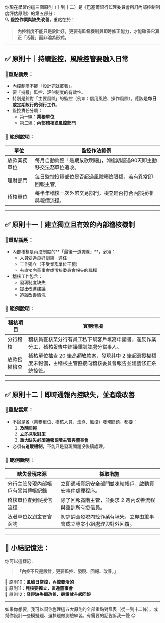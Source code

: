 你現在學習的這三個原則（十到十二）是《巴塞爾銀行監理委員會所訂內部控制制度評估原則》的第五部分：  
🔍 **監控作業與缺失改善**，重點在於：  
> **內控制度不能只是設計好，更要有監督機制與即時修正能力，才能確保它真正「活著」而非淪為形式。**

---

## ✅ 原則十｜**持續監控，風險控管要融入日常**

### 🌟重點說明：
- 內控制度不能「設計完就擺著」。
- 要「持續」監控、評估制度的有效性。
- 特別是針對「主要風險」的監控（例如：信用風險、操作風險），應該是**每日或定期執行的例行工作**。
- 監控責任分屬：
  - 第一線：**業務單位**
  - 第二線：**內部稽核或風控部門**

### 🎯 範例說明：

| 單位 | 監控作法範例 |
|------|--------------|
| 放款業務單位 | 每月自動彙整「逾期放款明細」，如逾期超過90天即主動移交法務單位追收。 |
| 理財部門 | 每日監控投資部位是否超過風險曝險限額，若有異常即回報主管。 |
| 稽核單位 | 每半年稽核一次外幣交易部門，檢查是否符合內部授權與報價流程。 |

---

## ✅ 原則十一｜**建立獨立且有效的內部稽核機制**

### 🌟重點說明：
- 內部稽核是內控制度的**「最後一道防線」**，必須：
  - 人員受過良好訓練、適任
  - 工作獨立（不受業務單位干預）
  - 有直接向董事會或稽核委員會報告的職權
- 稽核工作包含：
  - 發現制度缺失
  - 提出改進建議
  - 追蹤改善情況

### 🎯 範例說明：

| 稽核項目 | 實務情境 |
|----------|-----------|
| 分行稽核 | 稽核員查核某分行有員工私下幫客戶填寫申請書，違反作業分工，稽核報告中建議重訓並處分當事人。 |
| 放款授權檢查 | 稽核單位抽查 20 筆高額放款案，發現其中 2 筆超過授權額度未報備，由稽核主管直接向稽核委員會報告並建議修正系統控管。 |

---

## ✅ 原則十二｜**即時通報內控缺失，並追蹤改善**

### 🌟重點說明：
- 不論是誰（業務單位、稽核人員、法遵、風控）發現問題，都要：
  1. **及時回報**
  2. **立即採取對策**
  3. **重大缺失必須通報高階主管與董事會**
- 必須有**追蹤機制**，不能只是發現問題沒後續處理。

### 🎯 範例說明：

| 缺失發現來源 | 採取措施 |
|--------------|----------|
| 分行主管發現內部帳戶有異常轉帳紀錄 | 立即通報資訊安全部門並凍結帳戶，啟動資安事件處理程序。 |
| 稽核單位查到假授信流程 | 除了回報高階主管，並要求 2 週內改善流程與重訓所有授信員。 |
| 法遵單位收到金管會函詢 | 初步調查發現內控作業有缺失，立即由董事會成立專案小組處理與對外回覆。 |

---

## 🧠 小結記憶法：

你可以這樣記：

> **「內控不只是設計，更要監控、發現、回報、改善。」**

🔹 原則10：**風險日常控，內控要活的**  
🔹 原則11：**稽核要獨立，直通董事會**  
🔹 原則12：**發現缺失即改善，嚴重就升級回報**

---

如果你想要，我可以幫你整理這五大原則的全部重點對照表（從一到十二條），或幫你設計一些模擬題、選擇題做測驗練習。有需要的話告訴我一聲 😊